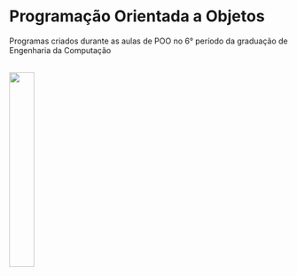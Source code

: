 
# Programação Orientada a Objetos

Programas criados durante as aulas de POO no 6° período da graduação de Engenharia da Computação  
<br>

 <img src="https://user-images.githubusercontent.com/55721845/233658478-8f38771d-a10d-4f7b-9ff7-70da35234779.png" width=30%>
